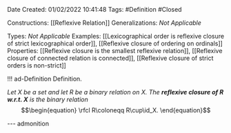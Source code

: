 <br />
<br />

Date Created: 01/02/2022 10:41:48
Tags: #Definition #Closed 

Constructions: [[Reflexive Relation]]
Generalizations: _Not Applicable_

Types: _Not Applicable_
Examples: [[Lexicographical order is reflexive closure of strict lexicographical order]], [[Reflexive closure of ordering on ordinals]]
Properties: [[Reflexive closure is the smallest reflexive relation]], [[Reflexive closure of connected relation is connected]], [[Reflexive closure of strict orders is non-strict]]

!!! ad-Definition Definition.

_Let $X$ be a set and let $R$ be a binary relation on $X$. The **reflexive closure of $R$ w.r.t. $X$** is the binary relation_
$$\begin{equation}
    \rfcl R\coloneqq R\cup\id_X.
\end{equation}$$

--- admonition
